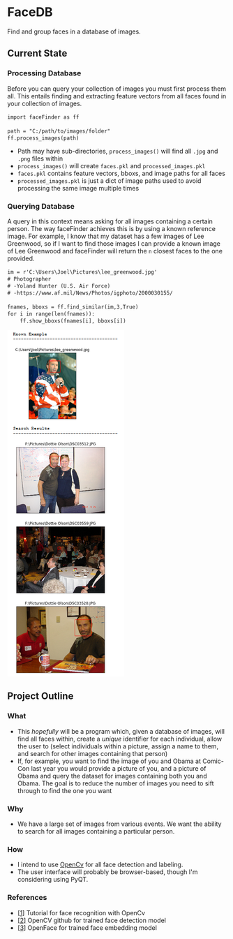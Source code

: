 # FaceDB
Find and group faces in a database of images.


## Current State
### Processing Database
Before you can query your collection of images you must first process them all. This entails finding and extracting feature vectors from all faces found in your collection of images.

```
import faceFinder as ff

path = "C:/path/to/images/folder"
ff.process_images(path)
```
* Path may have sub-directories, `process_images()` will find all `.jpg` and `.png` files within
* `process_images()` will create `faces.pkl` and `processed_images.pkl`
* `faces.pkl` contains feature vectors, bboxs, and image paths for all faces
* `processed_images.pkl` is just a dict of image paths used to avoid processing the same image multiple times

### Querying Database
A query in this context means asking for all images containing a certain person. The way faceFinder achieves this is by using a known reference image. For example, I know that my dataset has a few images of Lee Greenwood, so if I want to find those images I can provide a known image of Lee Greenwood and faceFinder will return the `n` closest faces to the one provided.

```
im = r'C:\Users\Joel\Pictures\lee_greenwood.jpg'
# Photographer
# -Yoland Hunter (U.S. Air Force)
# -https://www.af.mil/News/Photos/igphoto/2000030155/

fnames, bboxs = ff.find_similar(im,3,True)
for i in range(len(fnames)):
    ff.show_bboxs(fnames[i], bboxs[i])
```
![alt text](Capture.PNG)



## Project Outline
### What
 * This _hopefully_ will be a program which, given a database of images, will find all faces within, create a _unique_ identifier for each individual, allow the user to (select individuals within a picture, assign a name to them, and search for other images containing that person)
 * If, for example, you want to find the image of you and Obama at Comic-Con last year you would provide a picture of you, and a picture of Obama and query the dataset for images containing both you and Obama. The goal is to reduce the number of images you need to sift through to find the one you want
### Why
 * We have a large set of images from various events. We want the ability to search for all images containing a particular person.
### How
 * I intend to use [OpenCv](https://opencv.org/) for all face detection and labeling. 
 * The user interface will probably be browser-based, though I'm considering using PyQT.

 
 ### References
 * [[1]](https://www.pyimagesearch.com/2018/09/24/opencv-face-recognition/) Tutorial for face recognition with OpenCv
 * [[2]](https://github.com/opencv) OpenCV github for trained face detection model
 * [[3]](https://cmusatyalab.github.io/openface/models-and-accuracies/) OpenFace for trained face embedding model
